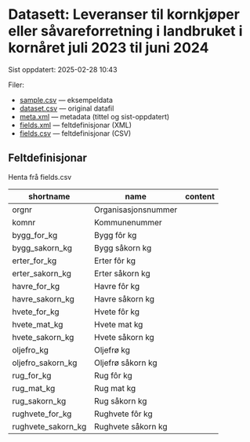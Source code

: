 # Datasett: 	Leveranser til kornkjøper eller såvareforretning i landbruket i kornåret juli 2023 til juni 2024
 Sist oppdatert: 2025-02-28 10:43

 Filer:
 - [sample.csv](sample.csv) — eksempeldata
 - [dataset.csv](dataset.csv) — original datafil
 - [meta.xml](meta.xml) — metadata (tittel og sist-oppdatert)
 - [fields.xml](fields.xml) — feltdefinisjonar (XML)
 - [fields.csv](fields.csv) — feltdefinisjonar (CSV)


## Feltdefinisjonar
Henta frå fields.csv

| shortname | name | content |
| --- | --- | --- |
| orgnr | Organisasjonsnummer |  |
| komnr | Kommunenummer |  |
| bygg_for_kg | Bygg fôr kg |  |
| bygg_sakorn_kg | Bygg såkorn kg |  |
| erter_for_kg | Erter fôr kg |  |
| erter_sakorn_kg | Erter såkorn kg |  |
| havre_for_kg | Havre fôr kg |  |
| havre_sakorn_kg | Havre såkorn kg |  |
| hvete_for_kg | Hvete fôr kg |  |
| hvete_mat_kg | Hvete mat kg |  |
| hvete_sakorn_kg | Hvete såkorn kg |  |
| oljefro_kg | Oljefrø kg |  |
| oljefro_sakorn_kg | Oljefrø såkorn kg |  |
| rug_for_kg | Rug fôr kg |  |
| rug_mat_kg | Rug mat kg |  |
| rug_sakorn_kg | Rug såkorn kg |  |
| rughvete_for_kg | Rughvete fôr kg |  |
| rughvete_sakorn_kg | Rughvete såkorn kg |  |
